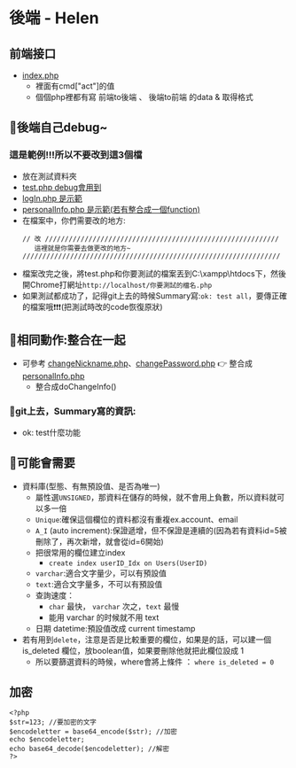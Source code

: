 # 後端 - Helen

## 前端接口
+ [index.php](https://github.com/ytchao0234/softwareEngineeringProject/blob/backEnd/index.php)
    + 裡面有cmd["act"]的值
    + 個個php裡都有寫 前端to後端 、 後端to前端 的data & 取得格式

## 💎後端自己debug~
### 這是範例!!!所以不要改到這3個檔
+ 放在測試資料夾
+ [test.php debug會用到](https://github.com/ytchao0234/softwareEngineeringProject/blob/backEnd/%E6%B8%AC%E8%A9%A6/test.php)
+ [logIn.php 是示範](https://github.com/ytchao0234/softwareEngineeringProject/blob/backEnd/%E6%B8%AC%E8%A9%A6/logIn.php)
+ [personalInfo.php 是示範(若有整合成一個function)](https://github.com/ytchao0234/softwareEngineeringProject/blob/backEnd/%E6%B8%AC%E8%A9%A6/personalInfo.php)
+ 在檔案中，你們需要改的地方:
    ```
    // 改 ///////////////////////////////////////////////////////////
       這裡就是你需要去做更改的地方~
    /////////////////////////////////////////////////////////////////
    ```
+ 檔案改完之後，將test.php和你要測試的檔案丟到C:\xampp\htdocs下，然後開Chrome打網址`http://localhost/你要測試的檔名.php`
+ 如果測試都成功了，記得git上去的時候Summary寫:`ok: test all`，要傳正確的檔案哦❗❗❗(把測試時改的code恢復原狀)

## 💎相同動作:整合在一起
+ 可參考 [changeNickname.php](https://github.com/ytchao0234/softwareEngineeringProject/blob/backEnd/%E6%95%B4%E5%90%88%E5%9C%A8%E4%B8%80%E8%B5%B7%E4%BA%86/changeNickname.php)、[changePassword.php](https://github.com/ytchao0234/softwareEngineeringProject/blob/backEnd/%E6%95%B4%E5%90%88%E5%9C%A8%E4%B8%80%E8%B5%B7%E4%BA%86/changePassword.php) 👉 整合成[personalInfo.php](https://github.com/ytchao0234/softwareEngineeringProject/blob/backEnd/personalInfo.php)
    + 整合成doChangeInfo()

### 💎git上去，Summary寫的資訊:
+ ok: test什麼功能

## 💎可能會需要
+ 資料庫(型態、有無預設值、是否為唯一)
    + 屬性選`UNSIGNED`，那資料在儲存的時候，就不會用上負數，所以資料就可以多一倍
    + `Unique`:確保這個欄位的資料都沒有重複ex.account、email
    + `A_I` (auto increment):保證遞增，但不保證是連續的(因為若有資料id=5被刪除了，再次新增，就會從id=6開始)
    + 把很常用的欄位建立index
        + `create index userID_Idx on Users(UserID)`
    + `varchar`:適合文字量少，可以有預設值
    + `text`:適合文字量多，不可以有預設值
    + 查詢速度：
        + `char` 最快， `varchar` 次之，`text` 最慢
        + 能用 varchar 的时候就不用 text
    + 日期 datetime:預設值改成 current timestamp
+  若有用到`delete`，注意是否是比較重要的欄位，如果是的話，可以建一個 is_deleted 欄位，放boolean值，如果要刪除他就把此欄位設成 1
    + 所以要篩選資料的時候，where會將上條件 ： `where is_deleted = 0`

## 加密
```
<?php
$str=123; //要加密的文字
$encodeletter = base64_encode($str); //加密
echo $encodeletter;
echo base64_decode($encodeletter); //解密
?>
```


